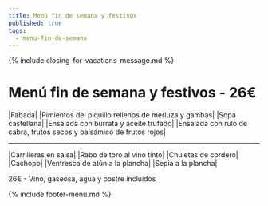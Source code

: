 ```yaml
---
title: Menú fin de semana y festivos
published: true
tags:
  - menu-fin-de-semana
---
```


{% include closing-for-vacations-message.md %}

# Menú fin de semana y festivos - 26€

|Fabada|
|Pimientos del piquillo rellenos de merluza y gambas|
|Sopa castellana|
|Ensalada con burrata y aceite trufado|
|Ensalada con rulo de cabra, frutos secos y balsámico de frutos rojos|


------

|Carrilleras en salsa|
|Rabo de toro al vino tinto|
|Chuletas de cordero|
|Cachopo|
|Ventresca de atún a la plancha|
|Sepia a la plancha|

<!-- |Cordero asado|eligiendo este segundo plato se añade 10€ al menú, en total 34€| -->

26€ - Vino, gaseosa, agua y postre incluidos

{% include footer-menu.md %}

